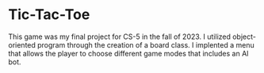 # Tic-Tac-Toe
This game was my final project for CS-5 in the fall of 2023. I utilized object-oriented program through the creation of a board class. I implented a menu that allows the player to choose different game modes that includes an AI bot.  
